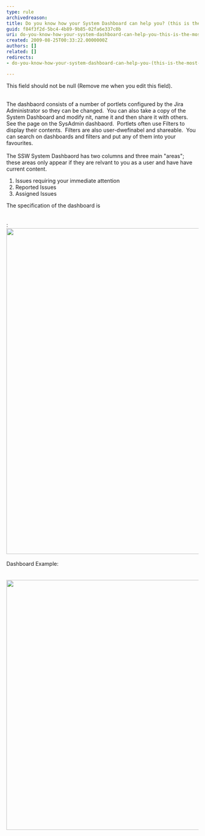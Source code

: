 ```yaml
---
type: rule
archivedreason: 
title: Do you know how your System Dashboard can help you? (this is the most important feature in Jira)
guid: f84f3f2d-5bc4-4b89-9b85-02fa6e337c0b
uri: do-you-know-how-your-system-dashboard-can-help-you-this-is-the-most-important-feature-in-jira
created: 2009-08-25T00:33:22.0000000Z
authors: []
related: []
redirects:
- do-you-know-how-your-system-dashboard-can-help-you-(this-is-the-most-important-feature-in-jira)

---
```



This field should not be null (Remove me when you edit this field).
<br><excerpt class='endintro'></excerpt><br>

  <p style="margin-right&#58;0px;" dir="ltr">The dashbaord consists of a number of portlets configured by the Jira Administrator so they can be changed.&#160; You can also take a copy of the System Dashboard and modify nit, name it and then share it with others.&#160; See the page on the SysAdmin dashbaord.&#160; Portlets often use Filters to display their contents.&#160; Filters are also user-dwefinabel and shareable.&#160; You can search on dashboards and filters and put any of them into your favourites.<br>
<br>
The SSW System Dashbaord has two columns and&#160;three main &quot;areas&quot;; these areas only appear if they are relvant to you as a user and have have current content.</p>
<ol>
    <li>Issues requiring your immediate attention </li>
    <li>Reported Issues </li>
    <li>Assigned Issues </li>
</ol>
<p>The specification of the dashboard is<br>
<br>
<br>
&#58;<img width="900" height="855" alt="" src="/Standards/Management/rulesforbetterjira/PublishingImages/SystemDashboardSpec.png" /><br>
<br>
Dashboard Example&#58;<br>
<br>
<br>
<img width="950" height="656" alt="" src="/Standards/Management/rulesforbetterjira/PublishingImages/SystemDashboardExampleOld.png" /></p>



